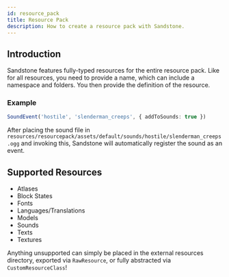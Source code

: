 ```yaml
---
id: resource_pack
title: Resource Pack
description: How to create a resource pack with Sandstone.
---
```


## Introduction
Sandstone features fully-typed resources for the entire resource pack. Like for all resources, you need to provide a name, which can include a namespace and folders. You then provide the definition of the resource.

### Example
```ts
SoundEvent('hostile', 'slenderman_creeps', { addToSounds: true })
```

After placing the sound file in `resources/resourcepack/assets/default/sounds/hostile/slenderman_creeps.ogg` and invoking this, Sandstone will automatically register the sound as an event.

## Supported Resources
- Atlases
- Block States
- Fonts
- Languages/Translations
- Models
- Sounds
- Texts
- Textures

Anything unsupported can simply be placed in the external resources directory, exported via `RawResource`, or fully abstracted via `CustomResourceClass`!
